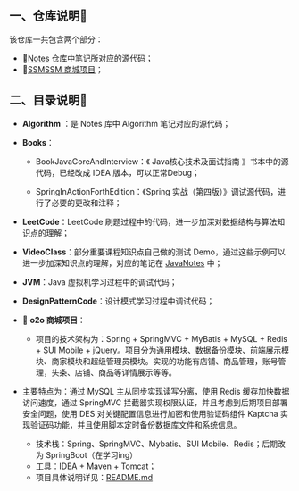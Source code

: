 ## 一、仓库说明📕

该仓库一共包含两个部分：

- 🎉[Notes](https://github.com/GJXAIOU/Notes) 仓库中笔记所对应的源代码；
- 🎉[SSMSSM 商城项目](https://github.com/GJXAIOU/Project/tree/master/o2o)；



## 二、目录说明📒

- **Algorithm** ：是 Notes 库中 Algorithm 笔记对应的源代码；

- **Books**：

    - BookJavaCoreAndInterview：《 Java核心技术及面试指南 》书本中的源代码，已经改成 IDEA 版本，可以正常Debug；

    - SpringInActionForthEdition：《Spring 实战（第四版）》调试源代码，进行了必要的更改和注释；

        

- **LeetCode**：LeetCode 刷题过程中的代码，进一步加深对数据结构与算法知识点的理解；

- **VideoClass**：部分重要课程知识点自己做的测试 Demo，通过这些示例可以进一步加深知识点的理解，对应的笔记在 [JavaNotes](https://github.com/GJXAIOU/Notes/tree/master/Java/JavaNotes) 中；

- **JVM**：Java 虚拟机学习过程中的调试代码；

- **DesignPatternCode**：设计模式学习过程中调试代码；

- 📌 **o2o 商城项目**：

    - 项目的技术架构为：Spring + SpringMVC + MyBatis  + MySQL + Redis + SUI Mobile + jQuery。项目分为通用模块、数据备份模块、前端展示模块、商家模块和超级管理员模块。实现的功能有店铺、商品管理，账号管理，头条、店铺、商品等详情展示等等。 
- 主要特点为：通过 MySQL 主从同步实现读写分离，使用 Redis 缓存加快数据访问速度，通过 SpringMVC 拦截器实现权限认证，并且考虑到后期项目部署安全问题，使用 DES 对关键配置信息进行加密和使用验证码组件 Kaptcha 实现验证码功能，并且使用脚本定时备份数据库文件和系统信息。
    - 技术栈：Spring、SpringMVC、Mybatis、SUI Mobile、Redis；后期改为 SpringBoot（在学习ing）
    - 工具：IDEA + Maven + Tomcat；
    - 项目具体说明详见：[README.md](https://github.com/GJXAIOU/Project/blob/master/o2o/README.md)



